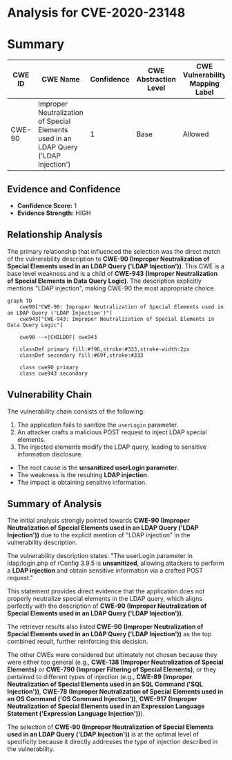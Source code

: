 # Analysis for CVE-2020-23148

# Summary
| CWE ID | CWE Name | Confidence | CWE Abstraction Level | CWE Vulnerability Mapping Label | CWE-Vulnerability Mapping Notes |
|---|---|---|---|---|---|
| CWE-90 | Improper Neutralization of Special Elements used in an LDAP Query ('LDAP Injection') | 1 | Base | Allowed | Primary CWE |

## Evidence and Confidence

*   **Confidence Score:** 1
*   **Evidence Strength:** HIGH

## Relationship Analysis
The primary relationship that influenced the selection was the direct match of the vulnerability description to **CWE-90 (Improper Neutralization of Special Elements used in an LDAP Query ('LDAP Injection'))**. This CWE is a base level weakness and is a child of **CWE-943 (Improper Neutralization of Special Elements in Data Query Logic)**. The description explicitly mentions "LDAP injection", making CWE-90 the most appropriate choice.

```mermaid
graph TD
    cwe90["CWE-90: Improper Neutralization of Special Elements used in an LDAP Query ('LDAP Injection')"]
    cwe943["CWE-943: Improper Neutralization of Special Elements in Data Query Logic"]
    
    cwe90 -->|CHILDOF| cwe943
    
    classDef primary fill:#f96,stroke:#333,stroke-width:2px
    classDef secondary fill:#69f,stroke:#333
    
    class cwe90 primary
    class cwe943 secondary
```

## Vulnerability Chain
The vulnerability chain consists of the following:
  1.  The application fails to sanitize the `userLogin` parameter.
  2.  An attacker crafts a malicious POST request to inject LDAP special elements.
  3.  The injected elements modify the LDAP query, leading to sensitive information disclosure.
  - The root cause is the **unsanitized userLogin parameter**.
  - The weakness is the resulting **LDAP injection**.
  - The impact is obtaining sensitive information.

## Summary of Analysis
The initial analysis strongly pointed towards **CWE-90 (Improper Neutralization of Special Elements used in an LDAP Query ('LDAP Injection'))** due to the explicit mention of "LDAP injection" in the vulnerability description.

The vulnerability description states: "The userLogin parameter in ldap/login.php of rConfig 3.9.5 is **unsanitized**, allowing attackers to perform a **LDAP injection** and obtain sensitive information via a crafted POST request."

This statement provides direct evidence that the application does not properly neutralize special elements in the LDAP query, which aligns perfectly with the description of **CWE-90 (Improper Neutralization of Special Elements used in an LDAP Query ('LDAP Injection'))**.

The retriever results also listed **CWE-90 (Improper Neutralization of Special Elements used in an LDAP Query ('LDAP Injection'))** as the top combined result, further reinforcing this decision.

The other CWEs were considered but ultimately not chosen because they were either too general (e.g., **CWE-138 (Improper Neutralization of Special Elements)** or **CWE-790 (Improper Filtering of Special Elements)**, or they pertained to different types of injection (e.g., **CWE-89 (Improper Neutralization of Special Elements used in an SQL Command ('SQL Injection'))**, **CWE-78 (Improper Neutralization of Special Elements used in an OS Command ('OS Command Injection'))**, **CWE-917 (Improper Neutralization of Special Elements used in an Expression Language Statement ('Expression Language Injection'))**).

The selection of **CWE-90 (Improper Neutralization of Special Elements used in an LDAP Query ('LDAP Injection'))** is at the optimal level of specificity because it directly addresses the type of injection described in the vulnerability.